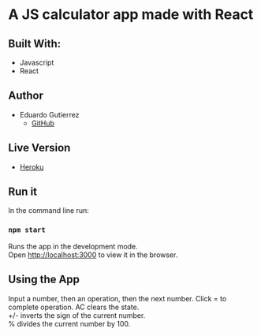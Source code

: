 # A JS calculator app made with React

## Built With:

- Javascript
- React

## Author

- Eduardo Gutierrez 
  - [GitHub](https://github.com/fedgut/)

## Live Version
- [Heroku](https://fedgut-calculator.herokuapp.com/)

## Run it

In the command line run:

### `npm start`

Runs the app in the development mode.<br />
Open [http://localhost:3000](http://localhost:3000) to view it in the browser.

## Using the App

Input a number, then an operation, then the next number. Click = to complete operation.
AC clears the state.    
+/- inverts the sign of the current number.    
% divides the current number by 100.  

